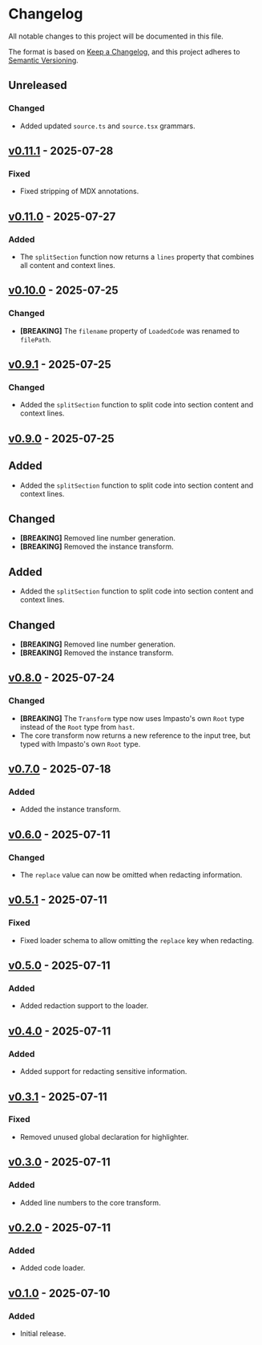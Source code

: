 # Changelog

All notable changes to this project will be documented in this file.

The format is based on [Keep a Changelog], and this project adheres to [Semantic
Versioning].

[keep a changelog]: https://keepachangelog.com/en/1.0.0/
[semantic versioning]: https://semver.org/spec/v2.0.0.html

## Unreleased

### Changed

- Added updated `source.ts` and `source.tsx` grammars.

## [v0.11.1] - 2025-07-28

[v0.11.1]: https://github.com/ezzatron/impasto/releases/tag/v0.11.1

### Fixed

- Fixed stripping of MDX annotations.

## [v0.11.0] - 2025-07-27

[v0.11.0]: https://github.com/ezzatron/impasto/releases/tag/v0.11.0

### Added

- The `splitSection` function now returns a `lines` property that combines all
  content and context lines.

## [v0.10.0] - 2025-07-25

[v0.10.0]: https://github.com/ezzatron/impasto/releases/tag/v0.10.0

### Changed

- **\[BREAKING]** The `filename` property of `LoadedCode` was renamed to
  `filePath`.

## [v0.9.1] - 2025-07-25

[v0.9.1]: https://github.com/ezzatron/impasto/releases/tag/v0.9.1

### Changed

- Added the `splitSection` function to split code into section content and
  context lines.

## [v0.9.0] - 2025-07-25

[v0.9.0]: https://github.com/ezzatron/impasto/releases/tag/v0.9.0

## Added

- Added the `splitSection` function to split code into section content and
  context lines.

## Changed

- **\[BREAKING]** Removed line number generation.
- **\[BREAKING]** Removed the instance transform.

## Added

- Added the `splitSection` function to split code into section content and
  context lines.

## Changed

- **\[BREAKING]** Removed line number generation.
- **\[BREAKING]** Removed the instance transform.

## [v0.8.0] - 2025-07-24

[v0.8.0]: https://github.com/ezzatron/impasto/releases/tag/v0.8.0

### Changed

- **\[BREAKING]** The `Transform` type now uses Impasto's own `Root` type
  instead of the `Root` type from `hast`.
- The core transform now returns a new reference to the input tree, but typed
  with Impasto's own `Root` type.

## [v0.7.0] - 2025-07-18

[v0.7.0]: https://github.com/ezzatron/impasto/releases/tag/v0.7.0

### Added

- Added the instance transform.

## [v0.6.0] - 2025-07-11

[v0.6.0]: https://github.com/ezzatron/impasto/releases/tag/v0.6.0

### Changed

- The `replace` value can now be omitted when redacting information.

## [v0.5.1] - 2025-07-11

[v0.5.1]: https://github.com/ezzatron/impasto/releases/tag/v0.5.1

### Fixed

- Fixed loader schema to allow omitting the `replace` key when redacting.

## [v0.5.0] - 2025-07-11

[v0.5.0]: https://github.com/ezzatron/impasto/releases/tag/v0.5.0

### Added

- Added redaction support to the loader.

## [v0.4.0] - 2025-07-11

[v0.4.0]: https://github.com/ezzatron/impasto/releases/tag/v0.4.0

### Added

- Added support for redacting sensitive information.

## [v0.3.1] - 2025-07-11

[v0.3.1]: https://github.com/ezzatron/impasto/releases/tag/v0.3.1

### Fixed

- Removed unused global declaration for highlighter.

## [v0.3.0] - 2025-07-11

[v0.3.0]: https://github.com/ezzatron/impasto/releases/tag/v0.3.0

### Added

- Added line numbers to the core transform.

## [v0.2.0] - 2025-07-11

[v0.2.0]: https://github.com/ezzatron/impasto/releases/tag/v0.2.0

### Added

- Added code loader.

## [v0.1.0] - 2025-07-10

[v0.1.0]: https://github.com/ezzatron/impasto/releases/tag/v0.1.0

### Added

- Initial release.
